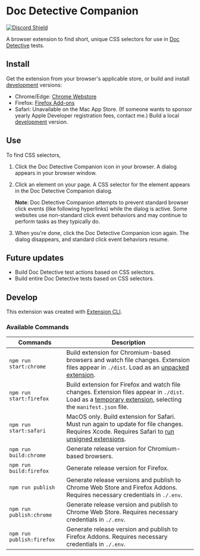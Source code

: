 # Doc Detective Companion

[![Discord Shield](https://discordapp.com/api/guilds/1066417654899937453/widget.png?style=shield)](https://discord.gg/mSCCRAhH)

A browser extension to find short, unique CSS selectors for use in [Doc Detective](https://github.com/hawkeyexl/doc-detective) tests.

## Install

Get the extension from your browser's applicable store, or build and install [development](#develop) versions:

*   Chrome/Edge: [Chrome Webstore](https://chrome.google.com/webstore/detail/doc-detective-companion/dfpbndchffmilddiaccdcpoejljlaghm)
*   Firefox: [Firefox Add-ons](https://addons.mozilla.org/en-US/firefox/addon/doc-detective-companion)
*   Safari: Unavailable on the Mac App Store. (If someone wants to sponsor yearly Apple Developer registration fees, contact me.) Build a local [development](#develop) version.

## Use

To find CSS selectors,
1.  Click the Doc Detective Companion icon in your browser. A dialog appears in your browser window.
1.  Click an element on your page. A CSS selector for the element appears in the Doc Detective Companion dialog.

    **Note**: Doc Detective Companion attempts to prevent standard browser click events (like following hyperlinks) while the dialog is active. Some websites use non-standard click event behaviors and may continue to perform tasks as they typically do.

1.  When you're done, click the Doc Detective Companion icon again. The dialog disappears, and standard click event behaviors resume.

## Future updates

*   Build Doc Detective test actions based on CSS selectors.
*   Build entire Doc Detective tests based on CSS selectors.

## Develop

This extension was created with [Extension CLI](https://oss.mobilefirst.me/extension-cli/).

### Available Commands

| Commands | Description |
| --- | --- |
| `npm run start:chrome` | Build extension for Chromium-based browsers and watch file changes. Extension files appear in `./dist`. Load as an [unpacked extension](https://developer.chrome.com/docs/extensions/mv3/getstarted/development-basics/#load-unpacked). |
| `npm run start:firefox` | Build extension for Firefox and watch file changes. Extension files appear in `./dist`. Load as a [temporary extension](https://extensionworkshop.com/documentation/develop/temporary-installation-in-firefox/), selecting the `manifest.json` file. |
| `npm run start:safari` | MacOS only. Build extension for Safari. Must run again to update for file changes. Requires Xcode. Requires Safari to [run unsigned extensions](https://developer.apple.com/documentation/safariservices/safari_web_extensions/running_your_safari_web_extension#3744467). |
| `npm run build:chrome` | Generate release version for Chromium-based browsers. |
| `npm run build:firefox` | Generate release version for Firefox. |
| `npm run publish` | Generate release versions and publish to Chrome Web Store and Firefox Addons. Requires necessary credentials in `./.env`.|
| `npm run publish:chrome` | Generate release version and publish to Chrome Web Store. Requires necessary credentials in `./.env`.|
| `npm run publish:firefox` | Generate release version and publish to Firefox Addons. Requires necessary credentials in `./.env`.|
